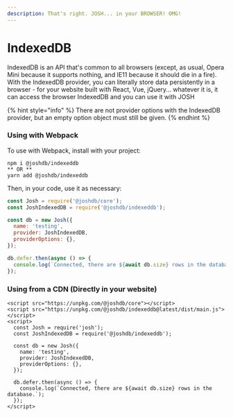 ```yaml
---
description: That's right. JOSH... in your BROWSER! OMG!
---
```


# IndexedDB

IndexedDB is an API that's common to all browsers (except, as usual, Opera Mini because it supports nothing, and IE11 because it should die in a fire). With the IndexedDB provider, you can literally store data persistently in a browser - for your website built with React, Vue, jQuery... whatever it is, it can access the browser IndexedDB and you can use it with JOSH

{% hint style="info" %}
There are not provider options with the IndexedDB provider, but an empty option object must still be given.
{% endhint %}

### Using with Webpack

To use with Webpack, install with your project:

```
npm i @joshdb/indexeddb
** OR **
yarn add @joshdb/indexeddb
```

Then, in your code, use it as necessary:

```javascript
const Josh = require('@joshdb/core');
const JoshIndexedDB = require('@joshdb/indexeddb');

const db = new Josh({
  name: 'testing',
  provider: JoshIndexedDB,
  providerOptions: {},
});

db.defer.then(async () => {
  console.log(`Connected, there are ${await db.size} rows in the database.`);
});
```

### Using from a CDN (Directly in your website)

```markup
<script src="https://unpkg.com/@joshdb/core"></script>
<script src="https://unpkg.com/@joshdb/indexeddb@latest/dist/main.js"></script>
<script>
  const Josh = require('josh');
  const JoshIndexedDB = require('@joshdb/indexeddb');

  const db = new Josh({
    name: 'testing',
    provider: JoshIndexedDB,
    providerOptions: {},
  });

  db.defer.then(async () => {
    console.log(`Connected, there are ${await db.size} rows in the database.`);
  });
</script>
```

